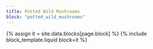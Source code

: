 ```yaml
---
title: Potted Wild Mushrooms
block: "potted_wild_mushrooms"
---
```


{% assign it = site.data.blocks[page.block] %}
{% include block_template.liquid block=it %}

